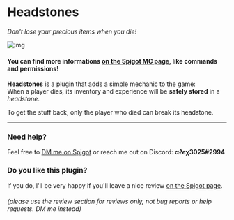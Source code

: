 # Headstones
_Don't lose your precious items when you die!_

![img](https://i.imgur.com/APOieA9.png)

#### You can find more informations [on the Spigot MC page](https://www.spigotmc.org/resources/headstones.105462/), like commands and permissions!

**Headstones** is a plugin that adds a simple mechanic to the game:
<br>
When a player dies, its inventory and experience will be **safely stored** in a _headstone_.

To get the stuff back, only the player who died can break its headstone.

---

### Need help?
Feel free to [DM me on Spigot](https://www.spigotmc.org/conversations/add?to=alex3025) or reach me out on Discord: **αℓєχ3025#2994**


### Do you like this plugin?
If you do, I'll be very happy if you'll leave a nice review [on the Spigot page](https://www.spigotmc.org/resources/headstones.105462/).

###### (please use the review section for reviews only, not bug reports or help requests. DM me instead)
